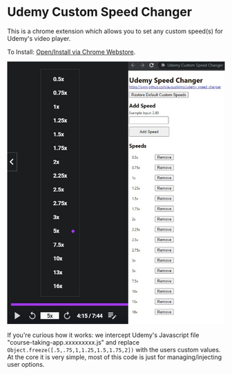 # Udemy Custom Speed Changer

This is a chrome extension which allows you to set any custom speed(s) for Udemy's video player.

To Install: [Open/Install via Chrome Webstore](https://chrome.google.com/webstore/detail/udemy-custom-speed-change/mfinfiagnpnbijihonbeadgnfbihhpcf/).


![Screenshot](/media/screenshot.jpg)

If you're curious how it works: we intercept Udemy's Javascript file "course-taking-app.xxxxxxxxx.js" and replace `Object.freeze([.5,.75,1,1.25,1.5,1.75,2])` with the users custom values. At the core it is very simple, most of this code is just for managing/injecting user options.
